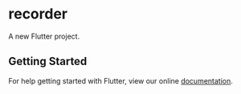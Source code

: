 # recorder

A new Flutter project.

## Getting Started

For help getting started with Flutter, view our online
[documentation](https://flutter.io/).
